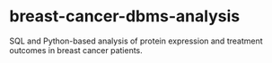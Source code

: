 # breast-cancer-dbms-analysis
SQL and Python-based analysis of protein expression and treatment outcomes in breast cancer patients.
